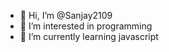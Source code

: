 - 👋 Hi, I’m @Sanjay2109
- 👀 I’m interested in programming
- 🌱 I’m currently learning javascript
<!---
Sanjay2109/Sanjay2109 is a ✨ special ✨ repository because its `README.md` (this file) appears on your GitHub profile.
You can click the Preview link to take a look at your changes.
--->
